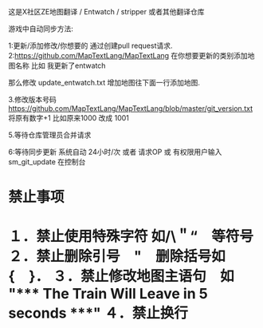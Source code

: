 这是X社区ZE地图翻译 / Entwatch / stripper 或者其他翻译仓库

游戏中自动同步方法:

1:更新/添加修改/你想要的 通过创建pull request请求.
2:https://github.com/MapTextLang/MapTextLang 在你想要更新的类别添加地图名称 比如 我更新了entwatch

那么修改 update_entwatch.txt 增加地图往下面一行添加地图.

3.修改版本号码 https://github.com/MapTextLang/MapTextLang/blob/master/git_version.txt 将原有数字+1 比如原来1000 改成 1001

5.等待仓库管理员合并请求

6:等待同步更新 系统自动 24小时/次 或者 请求OP 或 有权限用户输入 sm_git_update 在控制台


禁止事项
=====================================
１．禁止使用特殊字符 如/\＂“　等符号
２．禁止删除引号　"　删除括号如　{　}．
３．禁止修改地图主语句　如	"*** The Train Will Leave in 5 seconds ***"
４．禁止换行
=====================================
